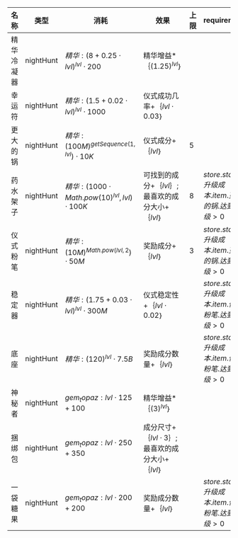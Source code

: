 | 名称  | 类型  | 消耗  | 效果  | 上限  | requirement |
| --- | --- | --- | --- | --- | ----------- |
| 精华冷凝器 | nightHunt | ${ 精华: {(8 + 0.25  \cdot  lvl)}^{lvl}  \cdot  200 }$ | 精华增益*｛${(1.25)}^{lvl}$｝ |  |  |
| 幸运符 | nightHunt | ${ 精华: {(1.5 + 0.02  \cdot  lvl)}^{lvl}  \cdot  1000 }$ | 仪式成功几率+｛$lvl  \cdot  0.03$｝ |  |  |
| 更大的锅 | nightHunt | ${ 精华: {(100M)}^{getSequence(1, lvl})  \cdot  10K }$ | 仪式成分+｛$lvl$｝ | 5 |  |
| 药水架子 | nightHunt | ${ 精华: {(1000  \cdot  Math.pow(10)}^{lvl}, lvl)  \cdot  100K }$ | 可找到的成分+｛$lvl$｝; 最喜欢的成分大小+｛$lvl$｝ | 8 | $store.state.升级成本.item.更大的锅.达到等级 > 0$ |
| 仪式粉笔 | nightHunt | ${ 精华: {(10M)}^{Math.pow(lvl, 2})  \cdot  50M }$ | 奖励成分+｛$lvl$｝ | 3 | $store.state.升级成本.item.更大的锅.达到等级 > 0$ |
| 稳定器 | nightHunt | ${ 精华: {(1.75 + 0.03  \cdot  lvl)}^{lvl}  \cdot  300M }$ | 仪式稳定性+｛$lvl  \cdot  0.02$｝ |  | $store.state.升级成本.item.仪式粉笔.达到等级 > 0$ |
| 底座 | nightHunt | ${ 精华: {(120)}^{lvl}  \cdot  7.5B }$ | 奖励成分数量+｛$lvl$｝ |  | $store.state.升级成本.item.仪式粉笔.达到等级 > 0$ |
| 神秘者 | nightHunt | ${ gem_topaz: lvl  \cdot  125 + 100 }$ | 精华增益*｛${(3)}^{lvl}$｝ |  |  |
| 捆绑包 | nightHunt | ${ gem_topaz: lvl  \cdot  250 + 350 }$ | 成分尺寸+｛$lvl  \cdot  3$｝; 最喜欢的成分大小+｛$lvl$｝ |  |  |
| 一袋糖果 | nightHunt | ${ gem_topaz: lvl  \cdot  200 + 200 }$ | 奖励成分数量+｛$lvl$｝ |  | $store.state.升级成本.item.仪式粉笔.达到等级 > 0$ |
